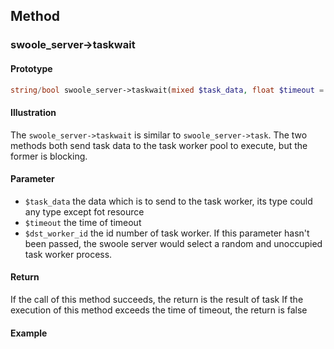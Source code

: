 ## Method

### swoole_server->taskwait

#### Prototype

```php
string/bool swoole_server->taskwait(mixed $task_data, float $timeout = 0.5, int $dst_worker_id = -1)
```

#### Illustration

The `swoole_server->taskwait` is similar to `swoole_server->task`. The two methods both send task data to the task worker pool to execute, but the former is blocking.

#### Parameter

* `$task_data`	the data which is to send to the task worker, its type could any type except fot resource
* `$timeout`    the time of timeout 
* `$dst_worker_id` the id number of task worker. If this parameter hasn't been passed, the swoole server would select a random and unoccupied task worker process.

#### Return

If the call of this method succeeds, the return is the result of task
If the execution of this method exceeds the time of timeout, the return is false

#### Example
